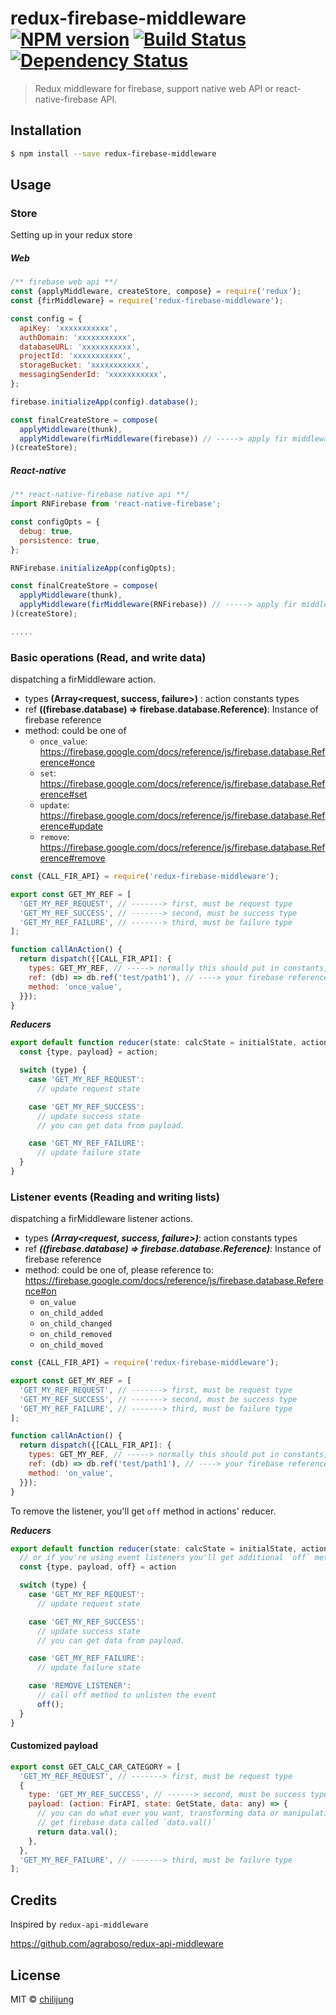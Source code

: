 # redux-firebase-middleware [![NPM version][npm-image]][npm-url] [![Build Status][travis-image]][travis-url] [![Dependency Status][daviddm-image]][daviddm-url]
> Redux middleware for firebase, support native web API or react-native-firebase API.

## Installation

```sh
$ npm install --save redux-firebase-middleware
```

## Usage

### Store

Setting up in your redux store

##### Web

```js
/** firebase web api **/
const {applyMiddleware, createStore, compose} = require('redux');
const {firMiddleware} = require('redux-firebase-middleware');

const config = {
  apiKey: 'xxxxxxxxxxx',
  authDomain: 'xxxxxxxxxxx',
  databaseURL: 'xxxxxxxxxxx',
  projectId: 'xxxxxxxxxxx',
  storageBucket: 'xxxxxxxxxxx',
  messagingSenderId: 'xxxxxxxxxxx',
};

firebase.initializeApp(config).database();

const finalCreateStore = compose(
  applyMiddleware(thunk),
  applyMiddleware(firMiddleware(firebase)) // -----> apply fir middleware in redux store
)(createStore);

```

##### React-native

```js
/** react-native-firebase native api **/
import RNFirebase from 'react-native-firebase';

const configOpts = {
  debug: true,
  persistence: true,
};

RNFirebase.initializeApp(configOpts);

const finalCreateStore = compose(
  applyMiddleware(thunk),
  applyMiddleware(firMiddleware(RNFirebase)) // -----> apply fir middleware in redux store
)(createStore);

.....

```

### Basic operations (Read, and write data)

dispatching a firMiddleware action.

- types **(Array<request, success, failure>)** : action constants types
- ref **((firebase.database) => firebase.database.Reference)**: Instance of firebase reference
- method: could be one of
  * `once_value`: https://firebase.google.com/docs/reference/js/firebase.database.Reference#once
  * `set`: https://firebase.google.com/docs/reference/js/firebase.database.Reference#set
  * `update`: https://firebase.google.com/docs/reference/js/firebase.database.Reference#update
  * `remove`: https://firebase.google.com/docs/reference/js/firebase.database.Reference#remove

```js
const {CALL_FIR_API} = require('redux-firebase-middleware');

export const GET_MY_REF = [
  'GET_MY_REF_REQUEST', // -------> first, must be request type
  'GET_MY_REF_SUCCESS', // -------> second, must be success type
  'GET_MY_REF_FAILURE', // -------> third, must be failure type
];

function callAnAction() {
  return dispatch({[CALL_FIR_API]: {
    types: GET_MY_REF, // -----> normally this should put in constants, see `constants`(next seciton) for more info
    ref: (db) => db.ref('test/path1'), // ----> your firebase reference path
    method: 'once_value',
  }});
}
```

***Reducers***

```js
export default function reducer(state: calcState = initialState, action: FSA) {
  const {type, payload} = action;

  switch (type) {
    case 'GET_MY_REF_REQUEST':
      // update request state

    case 'GET_MY_REF_SUCCESS':
      // update success state
      // you can get data from payload.

    case 'GET_MY_REF_FAILURE':
      // update failure state
  }
}
```

### Listener events (Reading and writing lists)

dispatching a firMiddleware listener actions.

- types ***(Array<request, success, failure>)***: action constants types
- ref ***((firebase.database) => firebase.database.Reference)***: Instance of firebase reference
- method: could be one of, please reference to: https://firebase.google.com/docs/reference/js/firebase.database.Reference#on
  * `on_value`
  * `on_child_added`
  * `on_child_changed`
  * `on_child_removed`
  * `on_child_moved`

```js
const {CALL_FIR_API} = require('redux-firebase-middleware');

export const GET_MY_REF = [
  'GET_MY_REF_REQUEST', // -------> first, must be request type
  'GET_MY_REF_SUCCESS', // -------> second, must be success type
  'GET_MY_REF_FAILURE', // -------> third, must be failure type
];

function callAnAction() {
  return dispatch({[CALL_FIR_API]: {
    types: GET_MY_REF, // -----> normally this should put in constants, see `constants`(next seciton) for more info
    ref: (db) => db.ref('test/path1'), // ----> your firebase reference path
    method: 'on_value',
  }});
}
```

To remove the listener, you'll get `off` method in actions' reducer.

***Reducers***

```js
export default function reducer(state: calcState = initialState, action: FSA) {
  // or if you're using event listeners you'll get additional `off` method to remove the listening event by calling `off()` 
  const {type, payload, off} = action

  switch (type) {
    case 'GET_MY_REF_REQUEST':
      // update request state

    case 'GET_MY_REF_SUCCESS':
      // update success state
      // you can get data from payload.

    case 'GET_MY_REF_FAILURE':
      // update failure state

    case 'REMOVE_LISTENER':
      // call off method to unlisten the event
      off();
  }
}
```

#### Customized payload

```js
export const GET_CALC_CAR_CATEGORY = [
  'GET_MY_REF_REQUEST', // -------> first, must be request type
  {
    type: 'GET_MY_REF_SUCCESS', // ------> second, must be success type
    payload: (action: FirAPI, state: GetState, data: any) => {
      // you can do what ever you want, transforming data or manipulating data .... etc
      // get firebase data called `data.val()`
      return data.val();
    },
  },
  'GET_MY_REF_FAILURE', // -------> third, must be failure type
];
```

## Credits

Inspired by `redux-api-middleware`

https://github.com/agraboso/redux-api-middleware

## License

MIT © [chilijung](https://github.com/chilijung)


[npm-image]: https://badge.fury.io/js/redux-firebase-middleware.svg
[npm-url]: https://npmjs.org/package/redux-firebase-middleware
[travis-image]: https://travis-ci.org/Canner/redux-firebase-middleware.svg?branch=master
[travis-url]: https://travis-ci.org/Canner/redux-firebase-middleware
[daviddm-image]: https://david-dm.org/Canner/redux-firebase-middleware.svg?theme=shields.io
[daviddm-url]: https://david-dm.org/Canner/redux-firebase-middleware
